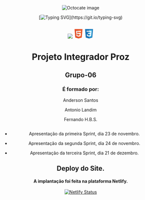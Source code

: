 <div style="display: inline_block" align="center">

  <img src="https://myoctocat.com/assets/images/base-octocat.svg" alt="Octocate image" width="20%" />

  [![Typing SVG](https://readme-typing-svg.demolab.com/?lines=Bem+vindo+ao+Projeto+Integrador!)](https://git.io/typing-svg)

</div>

##

<div style="display: inline_block" align="center">

  <img src="https://cdn.jsdelivr.net/gh/devicons/devicon/icons/figma/figma-original.svg" width="6%" />

  <img src="https://raw.githubusercontent.com/devicons/devicon/master/icons/html5/html5-original.svg" alt="HTML" width="6%" />
   
  <img src="https://raw.githubusercontent.com/devicons/devicon/master/icons/css3/css3-original.svg" alt="CSS" width="6%" /> 

# Projeto Integrador Proz 

## Grupo-06

<h3>É formado por:</h3>

<p>

Anderson Santos

Antonio Landim

Fernando H.B.S.


 
##

* Apresentação da primeira Sprint, dia 23 de novembro.

* Apresentação da segunda Sprint, dia 24 de novembro.

* Apresentação da terceira Sprint, dia 21 de dezembro.

</p>

## 
  
 ## Deploy do Site.

#### A implantação foi feita na plataforma Netlify.

[![Netlify Status](https://api.netlify.com/api/v1/badges/43249d99-73fc-44df-b93b-52a63c01c179/deploy-status)](https://app.netlify.com/sites/iflag-corporation/deploys)

  
##



</div>
